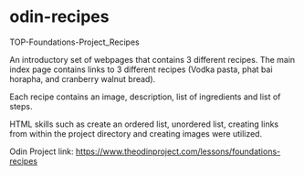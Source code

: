# odin-recipes
TOP-Foundations-Project_Recipes

An introductory set of webpages that contains 3 different recipes. 
The main index page contains links to 3 different recipes (Vodka pasta, phat bai horapha, and cranberry walnut bread).

Each recipe contains an image, description, list of ingredients and list of steps. 

HTML skills such as create an ordered list, unordered list, creating links from within the project directory and creating images were utilized. 

Odin Project link: https://www.theodinproject.com/lessons/foundations-recipes  
